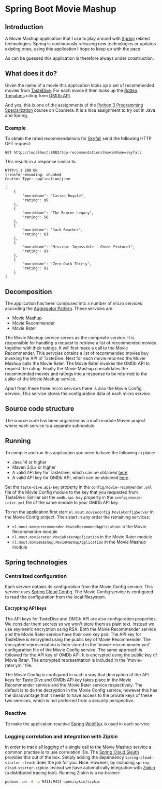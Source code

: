 # Spring Boot Movie Mashup

## Introduction
A Movie Mashup application that I use to play around with [Spring](https://spring.io/) related technologies. Spring is continuously releasing new technologies or updates existing ones, using this application I hope to keep up with the pace.

As can be guessed this application is therefore always under construction.

## What does it do?
Given the name of a movie this application looks up a set of recommended movies from [TasteDive](https://tastedive.com/). For each movie it then looks up the [Rotten Tomatoes](https://www.rottentomatoes.com/) rating from [OMDb API](http://www.omdbapi.com/).

And yes, this is one of the assignments of the [Python 3 Programming Specialization](https://www.coursera.org/specializations/python-3-programming) course on Coursera. It is a nice assignment to try out in Java and Spring.

### Example
To obtain the rated recommendations for [Skyfall](https://www.imdb.com/title/tt1074638/) send the following HTTP GET request:

```
GET http://localhost:8082/top-recommendations?movieName=skyfall
```

This results in a response similar to:

```
HTTP/1.1 200 OK
transfer-encoding: chunked
Content-Type: application/json

[
    {
        "movieName": "Casino Royale",
        "rating": 95
    },
    {
        "movieName": "The Bourne Legacy",
        "rating": 56
    },
    {
        "movieName": "Jack Reacher",
        "rating": 63
    },
    {
        "movieName": "Mission: Impossible - Ghost Protocol",
        "rating": 93
    },
    {
        "movieName": "Zero Dark Thirty",
        "rating": 91
    }
]
```

## Decomposition
The application has been composed into a number of micro services according the [Aggregator Pattern](https://dzone.com/articles/design-patterns-for-microservices). These services are:

- Movie Mashup
- Movie Recommender
- Movie Rater

The Movie Mashup service serves as the composite service. It is responsible for handling a request to retrieve a list of recommended movies together with their ratings. It will first make a call to the Movie Recommender. This servcies obtains a list of recommended movies buy invoking the API of TasteDive. Next for each movie returned the Movie Mashup calls the Movie Rater. The Movie Rater invokes the OMDb API to request the rating. Finally the Movie Mashup consolidates the recommended movies and ratings into a response to be returned to the caller of the Movie Mashup service.

Apart from these three micro services there is also the Movie Config service. This service stores the configuration data of each micro service.

## Source code structure
The source code has been organized as a multi module Maven project where each service is a separate submodule.

## Running
To compile and run this application you need to have the following in place:

- Java 14 or higher
- Maven 3.6.x or higher
- A valid API key for TasteDive, which can be obtained [here](https://tastedive.com/read/api)
- A valid API key for OMDb API, which can be obtained [here](http://www.omdbapi.com/apikey.aspx)

Set the `taste-dive.api-key` property in the `config/movie-recommender.yml` file of the Movie Config module to the key that you requested from TasteDive. Similar set the `omdb.api-key` property in the `config/movie-rater.yml` file of the same module to your OMDb API key.

To run the application first start `nl.mout.movieconfig.MovieConfigServer` in the Movie Config project. Then start in any order the remaining services:

- `nl.mout.movierecommender.MovieRecommendApplication` in the Movie Recommender module
- `nl.mout.movierater.MovieRaterApplication` in the Movie Rater module
- `nl.mout.moviemashup.MovieMashupApplication` in the Movie Mashup module

## Spring technologies

### Centralized configuration
Each service obtains its configuration from the Movie Config service. This service uses [Spring Cloud Config](https://cloud.spring.io/spring-cloud-config). The Movie Config service is configured to read the configuration from the local filesystem.

#### Encrypting API keys
The API keys for TasteDive and OMDb API are also configuration properties. We consider them secrets so we won't store them as plain text. Instead we use asymetric encryption using RSA. Both the Movie Recommender service and the Movie Rater service have their own key pair. The API key for TasteDive is encrypted using the public key of Movie Recommender. The encrypted representation is then stored in the 'movie-recommender.yml' configuration file of the Movie Config service. The same approach is followed for the API key of OMDb API. It is encrypted using the public key of Movie Rater. The encrypted representation is included in the 'movie-rater.yml' file.

The Movie Config is configured in such a way that decryption of the API keys for Taste Dive and OMDb API key takes place in the Movie Recommender service and the Movie Rater service respectively. The default is to do the decryption in the Movie Config service, however this has the disadvantage that it needs to have access to the private keys of these two services, which is not preferred from a security perspective.

### Reactive
To make the application reactive [Spring WebFlux](https://docs.spring.io/spring/docs/current/spring-framework-reference/web-reactive.html) is used in each service.

### Logging correlation and integration with Zipkin
In order to trace all logging of a single call to the Movie Mashup service a common practise is to use correlation IDs. The [Spring Cloud Sleuth](https://spring.io/projects/spring-cloud-sleuth) provides this out of the box. Simply adding the dependency `spring-cloud-starter-sleuth` does the job for you. Nice. However, by including `spring-cloud-starter-zipkin` instead we have automatically integration with [Zipkin](https://zipkin.io/) (a distributed tracing tool). Running Zipkin is a no-brainer:

```bash
podman run -d -p 9411:9411 openzipkin/zipkin
```  